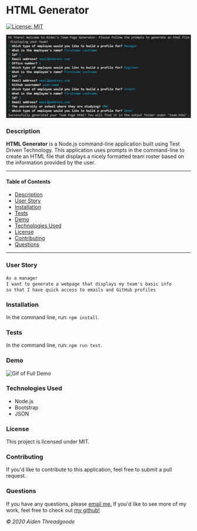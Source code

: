 
# HTML Generator 
[![License: MIT](https://img.shields.io/badge/License-MIT-green.svg)](https://choosealicense.com/licenses/mit/)

![Photo of command-line prompts](./assets/demo.png)
    
### Description

**HTML Generator** is a Node.js command-line application built using Test Driven Technology. This application uses prompts in the command-line to create an HTML file that displays a nicely formatted team roster based on the information provided by the user.

---

#### Table of Contents
- [Description](#description)
- [User Story](#user)
- [Installation](#installation)
- [Tests](#tests)
- [Demo](#demo)
- [Technologies Used](#technologies)
- [License](#license)
- [Contributing](#contributing)
- [Questions](#questions)

---

### User Story

```
As a manager
I want to generate a webpage that displays my team's basic info
so that I have quick access to emails and GitHub profiles
```

### Installation

In the command line, run: ``` npm install ```.

### Tests

In the command line, run: ``` npm run test ```.

### Demo

![Gif of Full Demo](./assets/demo.gif)

### Technologies Used

- Node.js
- Bootstrap
- JSON

### License
This project is licensed under MIT. 

### Contributing
If you'd like to contribute to this application, feel free to submit a pull request.

### Questions
    
If you have any questions, please [email me.](mailto:aiden.threadgoode@gmail.com)
If you'd like to see more of my work, feel free to check out [my github!](https://github.com/a-thread)

*© 2020 Aiden Threadgoode*
    
